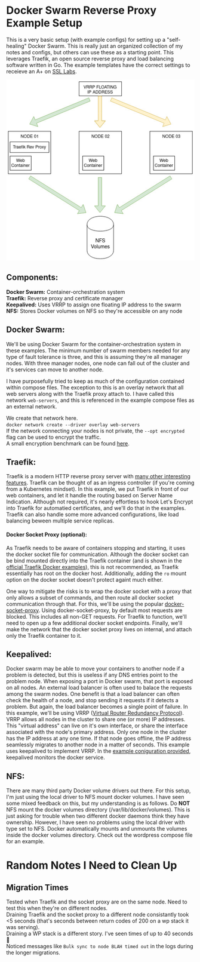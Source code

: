 # Docker Swarm Reverse Proxy Example Setup
This is a very basic setup (with example configs) for setting up a "self-healing" Docker Swarm. This is really just an organized collection of my notes and configs, but others can use these as a starting point. This leverages Traefik, an open source reverse proxy and load balancing software written in Go. The example templates have the correct settings to receieve an A+ on [SSL Labs](https://www.ssllabs.com/ssltest/).

![alt text](https://github.com/doublez13/docker-swarm-example-setup/blob/master/example-architecture.jpg)

## Components:
**Docker Swarm:** Container-orchestration system  
**Traefik:** Reverse proxy and certificate manager  
**Keepalived:** Uses VRRP to assign one floating IP address to the swarm  
**NFS:** Stores Docker volumes on NFS so they're accessible on any node

## Docker Swarm:
We'll be using Docker Swarm for the container-orchestration system in these examples. The minimum number of swarm members needed for any type of fault tolerance is three, and this is assuming they're all manager nodes. With three manager nodes, one node can fall out of the cluster and it's services can move to another node.

I have purposefully tried to keep as much of the configuration contained within compose files. The exception to this is an overlay network that all web servers along with the Traefik proxy attach to. I have called this network `web-servers`, and this is referenced in the example compose files as an external network.

We create that network here.  
`docker network create --driver overlay web-servers`  
If the network connecting your nodes is not private, the `--opt encrypted` flag can be used to encrypt the traffic.  
A small encryption benchmark can be found [here](https://github.com/doublez13/docker-swarm-example-setup/issues/1).  


## Traefik:
Traefik is a modern HTTP reverse proxy server with [many other interesting features](https://doc.traefik.io/traefik/middlewares/overview/). Traefik can be thought of as an ingress controller (if you're coming from a Kubernetes mindset). In this example, we put Traefik in front of our web containers, and let it handle the routing based on Server Name Indication. Although not required, it's nearly effortless to hook Let's Encrypt into Traefik for automatied certificates, and we'll do that in the examples. Traefik can also handle some more advanced configurations, like load balancing beween multiple service replicas.

#### Docker Socket Proxy (optional):
As Traefik needs to be aware of containers stopping and starting, it uses the docker socket file for communication. Although the docker socket can be bind mounted directly into the Traefik container (and is shown in the [official Traefik Docker examples](https://doc.traefik.io/traefik/user-guides/docker-compose/basic-example/)), this is not recommended, as Traefik essentially has root on the docker host. Additionally, adding the `ro` mount option on the docker socket doesn't protect againt much either.  

One way to mitigate the risks is to wrap the docker socket with a proxy that only allows a subset of commands, and then route all docker socket communication through that. For this, we'll be using the popular [docker-socket-proxy](https://github.com/Tecnativa/docker-socket-proxy). Using docker-socket-proxy, by default most requests are blocked. This includes all non-GET requests. For Traefik to function, we'll need to open up a few additional docker socket endpoints. Finally, we'll make the network that the docker socket proxy lives on internal, and attach only the Traefik container to it.  

## Keepalived:
Docker swarm may be able to move your containers to another node if a problem is detected, but this is useless if any DNS entries point to the problem node. When exposing a port in Docker swarm, that port is exposed on all nodes. An external load balancer is often used to balace the requests among the swarm nodes. One benefit is that a load balancer can often check the health of a node, and stop sending it requests if it detects a problem. But again, the load balancer becomes a single point of failure. In this example, we'll be using VRRP ([Virtual Router Redundancy Protocol](https://en.wikipedia.org/wiki/Virtual_Router_Redundancy_Protocol)). VRRP allows all nodes in the cluster to share one (or more) IP addresses. This "virtual address" can live on it's own interface, or share the interface associated with the node's primary address. Only one node in the cluster has the IP address at any one time. If that node goes offline, the IP address seamlessly migrates to another node in a matter of seconds. This example uses keepalived to implement VRRP. In the [example coniguration provided](https://github.com/doublez13/docker-swarm-example-setup/blob/master/keepalived/keepalived.conf), keepalived monitors the docker service.

## NFS:
There are many third party Docker volume drivers out there. For this setup, I'm just using the local driver to NFS mount docker volumes. I have seen some mixed feedback on this, but my understanding is as follows. Do **NOT** NFS mount the docker volumes directory (/var/lib/docker/volumes). This is just asking for trouble when two different docker daemons think they have ownership. However, I have seen no problems using the local driver with type set to NFS. Docker automatically mounts and unmounts the volumes inside the docker volumes directory. Check out the wordpress compose file for an example.

# Random Notes I Need to Clean Up
## Migration Times

Tested when Traefik and the socket proxy are on the same node. Need to test this when they're on different nodes.  
Draining Traefik and the socket proxy to a different node consistantly took <5 seconds (that's seconds between return codes of 200 on a wp stack it was serving).  
Draining a WP stack is a different story. I've seen times of up to 40 seconds 🤯  
Noticed messages like `Bulk sync to node BLAH timed out` in the logs during the longer migrations.
